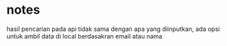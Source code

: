 # notes

hasil pencarian pada api tidak sama dengan apa yang diinputkan, ada opsi untuk ambil data di local berdasakran email atau nama
